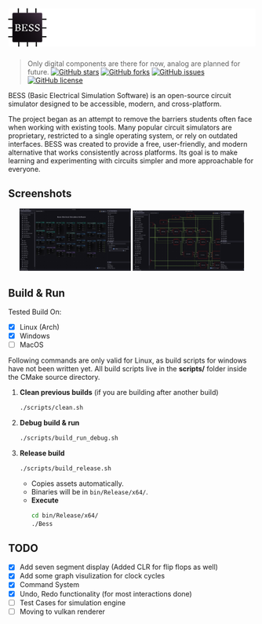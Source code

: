 # <img alt="BESS: Basic Electrical Simulation Software" src="assets/images/logo/NameLogo.png"/>
> Only digital components are there for now, analog are planned for future.
[![GitHub stars](https://img.shields.io/github/stars/shivang51/bess?style=social)](https://github.com/shivang51/bess)
[![GitHub forks](https://img.shields.io/github/forks/shivang51/bess?style=social)](https://github.com/shivang51/bess/network/members)
[![GitHub issues](https://img.shields.io/github/issues/shivang51/bess)](https://github.com/shivang51/bess/issues)
[![GitHub license](https://img.shields.io/github/license/shivang51/bess)](https://github.com/shivang51/bess/blob/main/LICENSE)

BESS (Basic Electrical Simulation Software) is an open-source circuit simulator designed to be accessible, modern, and cross-platform.

The project began as an attempt to remove the barriers students often face when working with existing tools. Many popular circuit simulators are proprietary, restricted to a single operating system, or rely on outdated interfaces. BESS was created to provide a free, user-friendly, and modern alternative that works consistently across platforms. Its goal is to make learning and experimenting with circuits simpler and more approachable for everyone.

## Screenshots

<div align="center">
  <img src="screenshots/ss1.png" alt="BESS SS1" width="45%" />
  <img src="screenshots/ss2.png" alt="BESS SS2" width="45%" />
</div>

## Build & Run
Tested Build On:
- [x] Linux (Arch)
- [x] Windows
- [ ] MacOS

Following commands are only valid for Linux, as build scripts for windows have not been written yet.
All build scripts live in the **scripts/** folder inside the CMake source directory.

1. **Clean previous builds** (if you are building after another build)
   ```bash
   ./scripts/clean.sh
   ```
2. **Debug build & run**  
   ```bash
   ./scripts/build_run_debug.sh
   ```
3. **Release build**  
   ```bash
   ./scripts/build_release.sh
   ```
   - Copies assets automatically.
   - Binaries will be in `bin/Release/x64/`.
   - **Execute**  
       ```bash
       cd bin/Release/x64/
       ./Bess
       ```
## TODO
- [x] Add seven segment display (Added CLR for flip flops as well)
- [x] Add some graph visulization for clock cycles
- [x] Command System
- [x] Undo, Redo functionality (for most interactions done)
- [ ] Test Cases for simulation engine
- [ ] Moving to vulkan renderer

